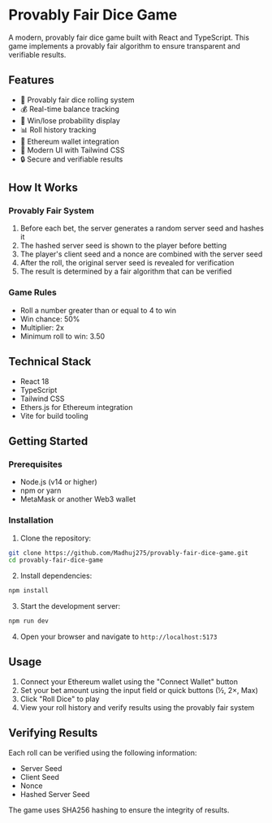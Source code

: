 # Provably Fair Dice Game

A modern, provably fair dice game built with React and TypeScript. This game implements a provably fair algorithm to ensure transparent and verifiable results.

## Features

- 🎲 Provably fair dice rolling system
- 💰 Real-time balance tracking
- 🎯 Win/lose probability display
- 📊 Roll history tracking
- 💼 Ethereum wallet integration
- 🎨 Modern UI with Tailwind CSS
- 🔒 Secure and verifiable results

## How It Works

### Provably Fair System

1. Before each bet, the server generates a random server seed and hashes it
2. The hashed server seed is shown to the player before betting
3. The player's client seed and a nonce are combined with the server seed
4. After the roll, the original server seed is revealed for verification
5. The result is determined by a fair algorithm that can be verified

### Game Rules

- Roll a number greater than or equal to 4 to win
- Win chance: 50%
- Multiplier: 2x
- Minimum roll to win: 3.50

## Technical Stack

- React 18
- TypeScript
- Tailwind CSS
- Ethers.js for Ethereum integration
- Vite for build tooling

## Getting Started

### Prerequisites

- Node.js (v14 or higher)
- npm or yarn
- MetaMask or another Web3 wallet

### Installation

1. Clone the repository:
```bash
git clone https://github.com/Madhuj275/provably-fair-dice-game.git
cd provably-fair-dice-game
```

2. Install dependencies:
```bash
npm install
```

3. Start the development server:
```bash
npm run dev
```

4. Open your browser and navigate to `http://localhost:5173`

## Usage

1. Connect your Ethereum wallet using the "Connect Wallet" button
2. Set your bet amount using the input field or quick buttons (½, 2×, Max)
3. Click "Roll Dice" to play
4. View your roll history and verify results using the provably fair system

## Verifying Results

Each roll can be verified using the following information:
- Server Seed
- Client Seed
- Nonce
- Hashed Server Seed

The game uses SHA256 hashing to ensure the integrity of results.

